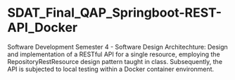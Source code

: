 # SDAT_Final_QAP_Springboot-REST-API_Docker
Software Development Semester 4 - Software Design Architechture: Design and implementation of a RESTful API for a single resource, employing the RepositoryRestResource design pattern taught in class. Subsequently, the API is subjected to local testing within a Docker container environment.
